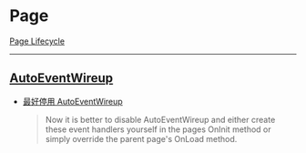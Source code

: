 # Page

[Page Lifecycle](https://docs.microsoft.com/en-us/previous-versions/ms178472(v=vs.140)?redirectedfrom=MSDN)

---

## [AutoEventWireup](https://docs.microsoft.com/zh-tw/dotnet/api/system.web.configuration.pagessection.autoeventwireup)

- [最好停用 AutoEventWireup](https://stackoverflow.com/questions/1494543/what-calls-page-load-and-how-does-it-do-it)

    > Now it is better to disable AutoEventWireup and either create these event handlers yourself in the pages OnInit method or simply override the parent page's OnLoad method.


